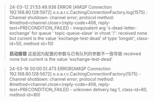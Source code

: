 > 24-03-12 21:53:49.938 ERROR [AMQP Connection 192.168.80.128:5672] o.s.a.r.c.CachingConnectionFactory.log(1575) : Channel shutdown: channel error;
> protocol method: #method<channel.close>(reply-code=406, reply-text=PRECONDITION_FAILED - inequivalent arg 'x-dead-letter-exchange' for queue '
> topic-queue-slave' in vhost '/': received none but current is the value 'exchange-test-dead' of type 'longstr', class-id=50, method-id=10)
>
> **启动报错** 这是因为配置的参数与已有队列的参数不一致导致 received none but current is the value 'exchange-test-dead'


> 24-03-16 00:00:51.473 ERROR[AMQP Connection 192.168.80.128:5672] o.s.a.r.c.CachingConnectionFactory(1575) - Channel shutdown: channel error;
> protocol method: #method<channel.close>(reply-code=406, reply-text=PRECONDITION_FAILED - unknown delivery tag 1, class-id=60, method-id=80)
>
> 

